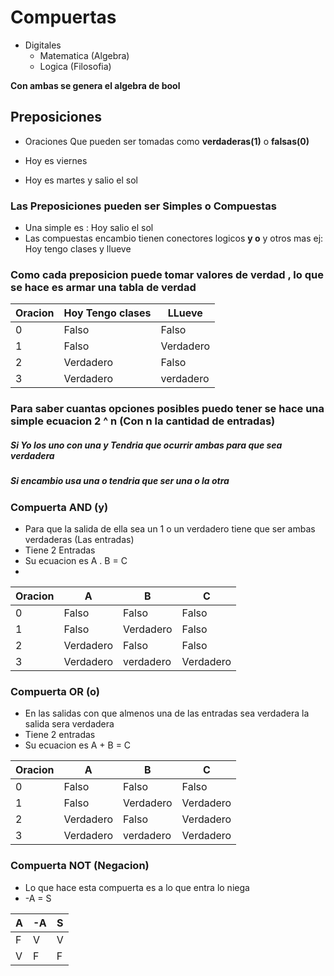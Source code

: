 # Compuertas 

*  Digitales
    * Matematica (Algebra)
    * Logica (Filosofia)
  
**Con ambas se genera el algebra de bool**

## Preposiciones

* Oraciones Que pueden ser tomadas como __verdaderas(1)__  o  __falsas(0)__

* Hoy es viernes
* Hoy es martes y salio el sol
  
### Las Preposiciones pueden ser **Simples** o **Compuestas** 

* Una simple es : Hoy salio el sol 
* Las compuestas encambio tienen conectores logicos **y o** y otros mas ej: Hoy tengo clases y llueve 

### Como cada preposicion puede tomar valores de verdad , lo que se hace es armar una tabla de verdad
Oracion | Hoy Tengo clases | LLueve 
--------|------------------|-------
 0 |Falso|Falso 
 1 |Falso|Verdadero
 2 |Verdadero|Falso
 3 |Verdadero|verdadero


 ### Para saber cuantas opciones posibles puedo tener se hace una simple ecuacion 2 ^ n  (Con n la cantidad de entradas)

 ##### Si Yo los uno con una y Tendria que ocurrir ambas para que sea verdadera
 ##### Si encambio usa una o tendria que ser  una o la otra

### Compuerta AND (y)

* Para que la salida de ella sea un 1 o un verdadero tiene que ser ambas verdaderas (Las entradas)
* Tiene 2 Entradas 
* Su ecuacion es A . B = C
* 
Oracion | A | B|C 
--------|--------|----------|-------
 0 |Falso|Falso |Falso
 1 |Falso|Verdadero|Falso
 2 |Verdadero|Falso|Falso
 3 |Verdadero|verdadero|Verdadero


### Compuerta OR (o)
* En las salidas con que almenos una de las entradas sea verdadera la salida sera verdadera
* Tiene 2 entradas 
* Su ecuacion es A + B = C 

 Oracion | A | B|C 
--------|--------|----------|-------
 0 |Falso|Falso |Falso
 1 |Falso|Verdadero|Verdadero
 2 |Verdadero|Falso|Verdadero
 3 |Verdadero|verdadero|Verdadero

### Compuerta NOT (Negacion)
* Lo que hace esta compuerta es a lo que entra lo niega 
* -A = S
  
A|-A|S
--|---|---
  |F|V|V
  |V|F|F

